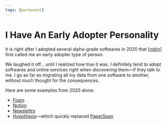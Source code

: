 ```yaml
---
tags: [permanent]
---
```


# I Have An Early Adopter Personality

It is right after I adopted several alpha-grade softwares in 2020 that [[robin]] first called me an early adopter type of person.

We laughed it off... until I realized how true it was. I definitely tend to adopt softwares and online services right when discovering them—if they talk to me. I go as far as migrating all my data from one software to another, without much thought for the consequences.

Here are some examples from 2020 alone:
- [Foam](https://foambubble.github.io/)
- [Notion](https://www.notion.so/)
- [Newslettrs](https://newslettrs.app/)
- [Hypothesis](https://hypothes.is/)—which quickly replaced [PaperSpan](https://www.paperspan.com/)

[//begin]: # "Autogenerated link references for markdown compatibility"
[robin]: ../6-people/robin "Robin"
[//end]: # "Autogenerated link references"